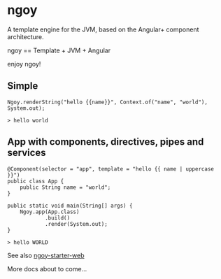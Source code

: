 # ngoy

A template engine for the JVM, based on the Angular+ component architecture.

ngoy == Template + JVM + Angular

enjoy ngoy!

## Simple

```
Ngoy.renderString("hello {{name}}", Context.of("name", "world"), System.out);

> hello world
```
## App with components, directives, pipes and services
```
@Component(selector = "app", template = "hello {{ name | uppercase }}")
public class App {
    public String name = "world";
}

public static void main(String[] args) {
    Ngoy.app(App.class)
            .build()
            .render(System.out);
}

> hello WORLD
```

See also [ngoy-starter-web](https://github.com/krizzdewizz/ngoy-starter-web)

More docs about to come...
